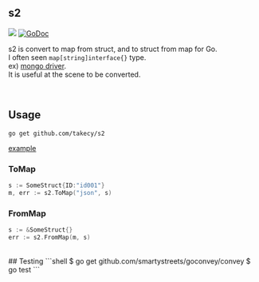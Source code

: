## s2
![](https://img.shields.io/badge/golang-1.5.1+-blue.svg?style=flat) 
[![GoDoc](https://godoc.org/github.com/takecy/s2?status.svg)](https://godoc.org/github.com/takecy/s2)

s2 is convert to map from struct, and to struct from map for Go.  
I often seen `map[string]interface{}` type.   
ex) [mongo driver](https://godoc.org/labix.org/v2/mgo/bson#M).  
It is useful at the scene to be converted.

<br/>

## Usage
`go get github.com/takecy/s2`

[example](example/example.go)

### ToMap

```go
s := SomeStruct{ID:"id001"}
m, err := s2.ToMap("json", s)
```


### FromMap
```go
s := &SomeStruct{}
err := s2.FromMap(m, s)
```

<br/>
## Testing
```shell
$ go get github.com/smartystreets/goconvey/convey
$ go test
```
